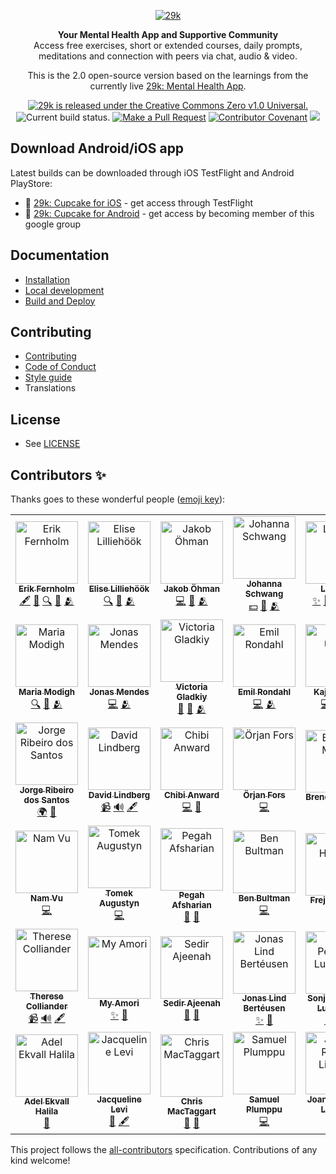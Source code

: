 <div align="center">

[![29k](https://user-images.githubusercontent.com/474066/174894987-58605dd7-86b8-4455-9c86-f17346f4e213.png)](https://29k.org)

</div>

<p align="center">
  <strong>Your Mental Health App and Supportive Community</strong></br>
  Access free exercises, short or extended courses, daily prompts, meditations and connection with peers via chat, audio & video.
</p>

<p align="center">
  This is the 2.0 open-source version based on the learnings from the currently live <a href="https://app.29k.org/download">29k: Mental Health App</a>.
</p>

<p align="center">
  <a href="https://github.com/29ki/29k/blob/HEAD/LICENSE">
    <img src="https://img.shields.io/github/license/29ki/29k" alt="29k is released under the Creative Commons Zero v1.0 Universal." />
  </a>
  <img src="https://github.com/29ki/29k/actions/workflows/test.yml/badge.svg" alt="Current build status." />
  <a href="http://makeapullrequest.com"><img src="https://img.shields.io/badge/PRs-welcome-brightgreen.svg" alt="Make a Pull Request"></a>
  <a href="docs/code_of_conduct.md"><img src="https://img.shields.io/badge/Contributor%20Covenant-2.1-4baaaa.svg" alt="Contributor Covenant"></a>
  <!-- ALL-CONTRIBUTORS-BADGE:START - Do not remove or modify this section -->
<a href="#contributors-"><img src="https://img.shields.io/badge/all_contributors-42-orange.svg?style=flat-square" atl="All Contributors" /></a>
<!-- ALL-CONTRIBUTORS-BADGE:END -->
</p>

## Download Android/iOS app

Latest builds can be downloaded through iOS TestFlight and Android PlayStore:

- 🍎 [29k: Cupcake for iOS](https://testflight.apple.com/join/0VdruQ6z) - get access through TestFlight
- 🤖 [29k: Cupcake for Android](https://groups.google.com/u/1/a/29k.org/g/android-beta-test) - get access by becoming member of this google group



## Documentation
* [Installation](/docs/INSTALLATION.md)
* [Local development](/docs/LOCAL_DEVELOPMENT.md)
* [Build and Deploy](/docs/BUILD_AND_DEPLOY.md)

## Contributing
* [Contributing](/docs/CONTRIBUTING.md)
* [Code of Conduct](/docs/CODE_OF_CONDUCT.md)
* [Style guide](/docs/STYLE_GUIDE.md)
* Translations

## License
* See [LICENSE](/LICENSE)

## Contributors ✨

Thanks goes to these wonderful people ([emoji key](https://allcontributors.org/docs/en/emoji-key)):

<!-- ALL-CONTRIBUTORS-LIST:START - Do not remove or modify this section -->
<!-- prettier-ignore-start -->
<!-- markdownlint-disable -->
<table>
  <tbody>
    <tr>
      <td align="center"><a href="https://www.linkedin.com/in/lyckoaktivist/"><img src="https://user-images.githubusercontent.com/474066/193298795-f0dc1b28-f4e4-4232-b0fd-01ab174e655c.png?s=100" width="100px;" alt="Erik Fernholm"/><br /><sub><b>Erik Fernholm</b></sub></a><br /><a href="#content" title="Content">🖋</a> <a href="#research" title="Research">🔬</a> <a href="#fundingFinding" title="Funding Finding">🔍</a> <a href="#business" title="Business development">💼</a> <a href="#coreTeam" title="Core Team">🫂</a></td>
      <td align="center"><a href="https://www.linkedin.com/in/eliselilliehook/"><img src="https://user-images.githubusercontent.com/474066/193298663-bf7038bd-a060-4d2c-bd14-6828eb0d7d27.png?s=100" width="100px;" alt="Elise Lilliehöök"/><br /><sub><b>Elise Lilliehöök</b></sub></a><br /><a href="#fundingFinding" title="Funding Finding">🔍</a> <a href="#business" title="Business development">💼</a> <a href="#coreTeam" title="Core Team">🫂</a></td>
      <td align="center"><a href="https://github.com/gewfy"><img src="https://avatars.githubusercontent.com/u/474066?v=4?s=100" width="100px;" alt="Jakob Öhman"/><br /><sub><b>Jakob Öhman</b></sub></a><br /><a href="#code-gewfy" title="Code">💻</a> <a href="#business-gewfy" title="Business development">💼</a> <a href="#coreTeam-gewfy" title="Core Team">🫂</a></td>
      <td align="center"><a href="https://www.linkedin.com/in/johanna-schwang-61309943/"><img src="https://user-images.githubusercontent.com/474066/193298848-bc63a7ee-58b5-4cb1-af9e-0e894fd2113a.png?s=100" width="100px;" alt="Johanna Schwang"/><br /><sub><b>Johanna Schwang</b></sub></a><br /><a href="#financial" title="Financial">💵</a> <a href="#people" title="People">👥</a> <a href="#coreTeam" title="Core Team">🫂</a></td>
      <td align="center"><a href="https://github.com/Lisa29k"><img src="https://avatars.githubusercontent.com/u/113595061?v=4?s=100" width="100px;" alt="Lisa29k"/><br /><sub><b>Lisa29k</b></sub></a><br /><a href="#userExperience-Lisa29k" title="User Experience">✨</a> <a href="#userTesting-Lisa29k" title="User Testing">📓</a> <a href="#projectManagement-Lisa29k" title="Project Management">📆</a> <a href="#business-Lisa29k" title="Business development">💼</a> <a href="#coreTeam-Lisa29k" title="Core Team">🫂</a></td>
      <td align="center"><a href="https://www.linkedin.com/in/fredrik-livheim-53692172/"><img src="https://user-images.githubusercontent.com/474066/193298744-ea7d4d74-fa7b-4062-badf-d167fd08eb5e.png?s=100" width="100px;" alt="Fredrik Livheim"/><br /><sub><b>Fredrik Livheim</b></sub></a><br /><a href="#fundingFinding" title="Funding Finding">🔍</a> <a href="#research" title="Research">🔬</a> <a href="#content" title="Content">🖋</a> <a href="#business" title="Business development">💼</a> <a href="#coreTeam" title="Core Team">🫂</a></td>
      <td align="center"><a href="http://29k.org"><img src="https://avatars.githubusercontent.com/u/113593919?v=4?s=100" width="100px;" alt="Jenny Rickardsson"/><br /><sub><b>Jenny Rickardsson</b></sub></a><br /><a href="#content-jrrjenny" title="Content">🖋</a> <a href="#research-jrrjenny" title="Research">🔬</a> <a href="#business-jrrjenny" title="Business development">💼</a> <a href="#coreTeam-jrrjenny" title="Core Team">🫂</a></td>
    </tr>
    <tr>
      <td align="center"><a href="https://www.linkedin.com/in/maria-modigh-666b7738/"><img src="https://user-images.githubusercontent.com/474066/193298544-5f01d508-e75c-4cc9-8a9e-e922b73a4245.png?s=100" width="100px;" alt="Maria Modigh"/><br /><sub><b>Maria Modigh</b></sub></a><br /><a href="#fundingFinding" title="Funding Finding">🔍</a> <a href="#business" title="Business development">💼</a> <a href="#coreTeam" title="Core Team">🫂</a></td>
      <td align="center"><a href="https://github.com/Nipher"><img src="https://avatars.githubusercontent.com/u/7523828?v=4?s=100" width="100px;" alt="Jonas Mendes"/><br /><sub><b>Jonas Mendes</b></sub></a><br /><a href="#code-Nipher" title="Code">💻</a> <a href="#coreTeam-Nipher" title="Core Team">🫂</a></td>
      <td align="center"><a href="https://www.linkedin.com/in/victoria-gladkiy-0444a7163/"><img src="https://user-images.githubusercontent.com/474066/193298946-24b0a875-9507-46c2-ad6d-4b96ee808f11.png?s=100" width="100px;" alt="Victoria Gladkiy"/><br /><sub><b>Victoria Gladkiy</b></sub></a><br /><a href="#marketing" title="Marketing">📣</a> <a href="#blog" title="Blogposts">📝</a> <a href="#coreTeam" title="Core Team">🫂</a></td>
      <td align="center"><a href="https://github.com/swemail"><img src="https://avatars.githubusercontent.com/u/1139207?v=4?s=100" width="100px;" alt="Emil Rondahl"/><br /><sub><b>Emil Rondahl</b></sub></a><br /><a href="#code-swemail" title="Code">💻</a> <a href="#coreTeam-swemail" title="Core Team">🫂</a></td>
      <td align="center"><a href="http://kajsaunge.se"><img src="https://avatars.githubusercontent.com/u/9316860?v=4?s=100" width="100px;" alt="Kajsa Unge"/><br /><sub><b>Kajsa Unge</b></sub></a><br /><a href="#code-kajsaunge" title="Code">💻</a> <a href="#design-kajsaunge" title="Design">🎨</a> <a href="#coreTeam-kajsaunge" title="Core Team">🫂</a></td>
      <td align="center"><a href="https://github.com/kapostints"><img src="https://avatars.githubusercontent.com/u/113690434?v=4?s=100" width="100px;" alt="kapostints"/><br /><sub><b>kapostints</b></sub></a><br /><a href="#design-kapostints" title="Design">🎨</a> <a href="#coreTeam-kapostints" title="Core Team">🫂</a></td>
      <td align="center"><a href="https://www.linkedin.com/in/iracistensjo/"><img src="https://user-images.githubusercontent.com/474066/193539148-94fcbf35-4c48-4125-8752-f71f1f7aff05.png?s=100" width="100px;" alt="Iraci Stensjö"/><br /><sub><b>Iraci Stensjö</b></sub></a><br /><a href="#data" title="Data">🔣</a> <a href="#coreTeam" title="Core Team">🫂</a></td>
    </tr>
    <tr>
      <td align="center"><a href="https://www.linkedin.com/in/jorgers/"><img src="https://user-images.githubusercontent.com/474066/193447343-e7560fd4-a57d-4a36-9e12-28bcbd0e9f9e.png?s=100" width="100px;" alt="Jorge Ribeiro dos Santos"/><br /><sub><b>Jorge Ribeiro dos Santos</b></sub></a><br /><a href="#translation" title="Translation">🌍</a> <a href="#projectManagement" title="Project Management">📆</a></td>
      <td align="center"><a href="https://www.linkedin.com/in/david-lindberg-10808319b/"><img src="https://user-images.githubusercontent.com/474066/193299100-a66f4126-191d-4cf2-843b-aa7ae317a40f.png?s=100" width="100px;" alt="David Lindberg"/><br /><sub><b>David Lindberg</b></sub></a><br /><a href="#video" title="Videos">📹</a> <a href="#audio" title="Audio">🔊</a> <a href="#content" title="Content">🖋</a></td>
      <td align="center"><a href="https://www.linkedin.com/in/chibianward/"><img src="https://user-images.githubusercontent.com/474066/193445918-1264d8be-f883-4e75-80d4-d0f1cac6d4dd.png?s=100" width="100px;" alt="Chibi Anward"/><br /><sub><b>Chibi Anward</b></sub></a><br /><a href="#code" title="Code">💻</a> <a href="#design" title="Design">🎨</a></td>
      <td align="center"><a href="https://github.com/op"><img src="https://avatars.githubusercontent.com/u/55245?v=4?s=100" width="100px;" alt="Örjan Fors"/><br /><sub><b>Örjan Fors</b></sub></a><br /><a href="#code-Op" title="Code">💻</a></td>
      <td align="center"><a href="https://www.linkedin.com/in/bamarsh/"><img src="https://user-images.githubusercontent.com/474066/193446315-b8c5bb27-a535-4ef4-a10d-787a8df83982.png?s=100" width="100px;" alt="Brendan Marsh"/><br /><sub><b>Brendan Marsh</b></sub></a><br /><a href="#projectManagement" title="Project Management">📆</a> <a href="#userExperience" title="User Experience">✨</a></td>
      <td align="center"><a href="https://github.com/Pelsin"><img src="https://avatars.githubusercontent.com/u/5345892?v=4?s=100" width="100px;" alt="Ian Vidales"/><br /><sub><b>Ian Vidales</b></sub></a><br /><a href="#code-Pelsin" title="Code">💻</a></td>
      <td align="center"><a href="https://www.linkedin.com/in/thorarinnjohannsson/"><img src="https://user-images.githubusercontent.com/474066/193446075-13de066d-eecb-41f2-84c6-6103ec2c1f33.png?s=100" width="100px;" alt="Thorarinn Johannsson"/><br /><sub><b>Thorarinn Johannsson</b></sub></a><br /><a href="#design" title="Design">🎨</a></td>
    </tr>
    <tr>
      <td align="center"><a href="https://github.com/namvu9"><img src="https://user-images.githubusercontent.com/474066/193447154-e1f1fd7c-5605-4d64-8ae4-02c8f5fe03ab.png?s=100" width="100px;" alt="Nam Vu"/><br /><sub><b>Nam Vu</b></sub></a><br /><a href="#code-namvu9" title="Code">💻</a></td>
      <td align="center"><a href="http://play.blog2t.net"><img src="https://avatars.githubusercontent.com/u/28712?v=4?s=100" width="100px;" alt="Tomek Augustyn"/><br /><sub><b>Tomek Augustyn</b></sub></a><br /><a href="#code-og2t" title="Code">💻</a></td>
      <td align="center"><a href="https://www.linkedin.com/in/pegah-afsharian-70788051/"><img src="https://user-images.githubusercontent.com/474066/193445889-f8be8530-a063-4aeb-a030-baf744d4f2df.png?s=100" width="100px;" alt="Pegah Afsharian"/><br /><sub><b>Pegah Afsharian</b></sub></a><br /><a href="#projectManagement" title="Project Management">📆</a> <a href="#userTesting" title="User Testing">📓</a></td>
      <td align="center"><a href="https://github.com/bbultman"><img src="https://avatars.githubusercontent.com/u/8900487?v=4?s=100" width="100px;" alt="Ben Bultman"/><br /><sub><b>Ben Bultman</b></sub></a><br /><a href="#code-bbultman" title="Code">💻</a></td>
      <td align="center"><a href="https://www.linkedin.com/in/frejahedvall/"><img src="https://user-images.githubusercontent.com/474066/193446264-fce5264a-2cda-43e2-a01a-29715398c110.png?s=100" width="100px;" alt="Freja Hedvall"/><br /><sub><b>Freja Hedvall</b></sub></a><br /><a href="#design" title="Design">🎨</a></td>
      <td align="center"><a href="https://www.linkedin.com/in/thorarinnjohannsson/"><img src="https://user-images.githubusercontent.com/474066/193446234-6dadc115-fd4b-4711-8a24-637373d1caae.png?s=100" width="100px;" alt="Biola Kadiri Fischer"/><br /><sub><b>Biola Kadiri Fischer</b></sub></a><br /><a href="#design" title="Design">🎨</a></td>
      <td align="center"><a href="https://reimertz.co"><img src="https://avatars.githubusercontent.com/u/625287?v=4?s=100" width="100px;" alt="Piérre Reimertz"/><br /><sub><b>Piérre Reimertz</b></sub></a><br /><a href="#code-reimertz" title="Code">💻</a></td>
    </tr>
    <tr>
      <td align="center"><a href="https://www.linkedin.com/in/therese-colliander-77744710b/"><img src="https://user-images.githubusercontent.com/474066/193299045-2bc4bddc-16ae-4a1f-a747-289964549ba8.png?s=100" width="100px;" alt="Therese Colliander"/><br /><sub><b>Therese Colliander</b></sub></a><br /><a href="#video" title="Videos">📹</a> <a href="#audio" title="Audio">🔊</a> <a href="#content" title="Content">🖋</a></td>
      <td align="center"><a href="https://www.linkedin.com/in/myamori/"><img src="https://user-images.githubusercontent.com/474066/193447190-02e4f42d-063e-4539-8652-7dc804b8fe08.png?s=100" width="100px;" alt="My Amori"/><br /><sub><b>My Amori</b></sub></a><br /><a href="#userExperience" title="User Experience">✨</a> <a href="#userTesting" title="User Testing">📓</a></td>
      <td align="center"><a href="https://www.linkedin.com/in/sedirajeenah/"><img src="https://user-images.githubusercontent.com/474066/193447002-fbd7d024-3272-42b0-9cd1-36a2237e9c79.png?s=100" width="100px;" alt="Sedir Ajeenah"/><br /><sub><b>Sedir Ajeenah</b></sub></a><br /><a href="#marketing" title="Marketing">📣</a> <a href="#projectManagement" title="Project Management">📆</a></td>
      <td align="center"><a href="https://www.linkedin.com/in/jonoq/"><img src="https://user-images.githubusercontent.com/474066/193597571-d8141c87-be90-40bd-a9ea-40744e9f5fa8.png?s=100" width="100px;" alt="Jonas Lind Bertéusen "/><br /><sub><b>Jonas Lind Bertéusen </b></sub></a><br /><a href="#userExperience" title="User Experience">✨</a> <a href="#userTesting" title="User Testing">📓</a></td>
      <td align="center"><a href="https://www.linkedin.com/in/sonja-petrovic-lundberg/"><img src="https://user-images.githubusercontent.com/474066/193299185-668be8ac-1b78-4700-9f9e-c10eefe83caf.png?s=100" width="100px;" alt="Sonja Petrovic Lundberg"/><br /><sub><b>Sonja Petrovic Lundberg</b></sub></a><br /><a href="#projectManagement" title="Project Management">📆</a> <a href="#data" title="Data">🔣</a> <a href="#business" title="Business development">💼</a></td>
      <td align="center"><a href="https://www.linkedin.com/in/sjohansson/"><img src="https://user-images.githubusercontent.com/474066/193445797-71d7feae-d6f5-46cd-ad03-2561bb8be0fc.png?s=100" width="100px;" alt="Shirley Johansson"/><br /><sub><b>Shirley Johansson</b></sub></a><br /><a href="#business" title="Business development">💼</a> <a href="#marketing" title="Marketing">📣</a> <a href="#projectManagement" title="Project Management">📆</a></td>
      <td align="center"><a href="https://www.linkedin.com/in/agnesbranny/"><img src="https://user-images.githubusercontent.com/474066/193298988-abea4f98-5c83-4df5-9a03-b0e4071a639f.png?s=100" width="100px;" alt="Agnes Branny"/><br /><sub><b>Agnes Branny</b></sub></a><br /><a href="#research" title="Research">🔬</a> <a href="#content" title="Content">🖋</a></td>
    </tr>
    <tr>
      <td align="center"><a href="https://www.linkedin.com/in/adel-ekvall-halila-6a2ab9183/"><img src="https://user-images.githubusercontent.com/474066/193598543-ed11e638-af84-4b0d-83fa-89c15a679d24.png?s=100" width="100px;" alt="Adel Ekvall Halila"/><br /><sub><b>Adel Ekvall Halila</b></sub></a><br /><a href="#marketing" title="Marketing">📣</a></td>
      <td align="center"><a href="https://www.linkedin.com/in/jacqueline-levi-292065ab/"><img src="https://user-images.githubusercontent.com/474066/193299146-c6eda64c-8ba8-4482-9177-71ef2d54537c.png?s=100" width="100px;" alt="Jacqueline Levi"/><br /><sub><b>Jacqueline Levi</b></sub></a><br /><a href="#research" title="Research">🔬</a> <a href="#content" title="Content">🖋</a></td>
      <td align="center"><a href="https://github.com/chrismact"><img src="https://avatars.githubusercontent.com/u/81088775?v=4?s=100" width="100px;" alt="Chris MacTaggart"/><br /><sub><b>Chris MacTaggart</b></sub></a><br /><a href="#design-chrismact" title="Design">🎨</a> <a href="#userTesting-chrismact" title="User Testing">📓</a></td>
      <td align="center"><a href="https://samuelplumppu.se"><img src="https://avatars.githubusercontent.com/u/6125097?v=4?s=100" width="100px;" alt="Samuel Plumppu"/><br /><sub><b>Samuel Plumppu</b></sub></a><br /><a href="#code-Greenheart" title="Code">💻</a></td>
      <td align="center"><a href="https://www.linkedin.com/in/joanna-rajska-lindvall-3a1b26129/"><img src="https://user-images.githubusercontent.com/474066/193447103-6742ff02-9ec6-4100-955a-0beaa7abaf74.png?s=100" width="100px;" alt="Joanna Rajska Lindvall"/><br /><sub><b>Joanna Rajska Lindvall</b></sub></a><br /><a href="#content" title="Content">🖋</a></td>
      <td align="center"><a href="https://www.linkedin.com/in/emmy-backstrom/"><img src="https://user-images.githubusercontent.com/474066/193538328-525a4656-ea87-4c9e-ac8d-4729d266193c.png?s=100" width="100px;" alt="Emmy Bäckström"/><br /><sub><b>Emmy Bäckström</b></sub></a><br /><a href="#design" title="Design">🎨</a></td>
      <td align="center"><a href="https://www.linkedin.com/in/sofia-lundgren-b75537a5/"><img src="https://user-images.githubusercontent.com/474066/193538883-a52b8b6d-32bb-4a8d-91d6-32cd422509ad.png?s=100" width="100px;" alt="Sofia Lundgren"/><br /><sub><b>Sofia Lundgren</b></sub></a><br /><a href="#data" title="Data">🔣</a></td>
    </tr>
  </tbody>
  <tfoot>
    
  </tfoot>
</table>

<!-- markdownlint-restore -->
<!-- prettier-ignore-end -->

<!-- ALL-CONTRIBUTORS-LIST:END -->

This project follows the [all-contributors](https://github.com/all-contributors/all-contributors) specification. Contributions of any kind welcome!
